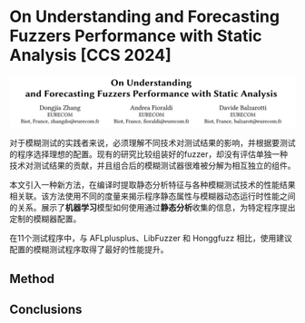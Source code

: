 # On Understanding and Forecasting Fuzzers Performance with Static Analysis [CCS 2024]

![image-20250127222112881](assets/image-20250127222112881.png)



对于模糊测试的实践者来说，必须理解不同技术对测试结果的影响，并根据要测试的程序选择理想的配置。现有的研究比较组装好的fuzzer，却没有评估单独一种技术对测试结果的贡献，并且组合后的模糊测试器很难被分解为相互独立的组件。

本文引入一种新方法，在编译时提取静态分析特征与各种模糊测试技术的性能结果相关联。该方法使用不同的度量来揭示程序静态属性与模糊器动态运行时性能之间的关系。展示了**机器学习**模型如何使用通过**静态分析**收集的信息，为特定程序提出定制的模糊器配置。

在11个测试程序中，与 AFLplusplus、LibFuzzer 和 Honggfuzz 相比，使用建议配置的模糊测试程序取得了最好的性能提升。



## Method











## Conclusions







